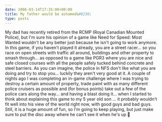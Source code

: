 ```yaml
---
date: 2006-03-14T17:35:00+00:00
title: My father would be ashamed&#8230;
type: posts
---
```

My dad has recently retired from the RCMP (Royal Canadian Mounted Police), but I'm sure his opinion of a game like Need for Speed: Most Wanted wouldn't be any better just because he isn't going to work anymore. In this game, if you haven't played it already, you are a street racer... so you race on open streets with traffic all around, buildings and other property to smash through... as opposed to a game like PGR3 where you are nice and safe closed courses with all the people safely tucked behind concrete and steel barriers. As you can imagine, the police in NFS don't like what you are doing and try to stop you... luckily they aren't very good at it. A couple of nights ago I was completing an in-game challenge where I was trying to destroy a certain amount of property, trade paint with as many different police cruisers as possible and (for bonus points) take out a few of the police cars along the way... and having a blast doing it... when I started to think about explaining this game to my 5 year old son ... it probably wouldn't fit well into his view of the world right now, with good guys and bad guys. Still, it is a huge amount of fun, so I'm going to keep playing, but just make sure to put the disc away where he can't see it when he's up 🙂
